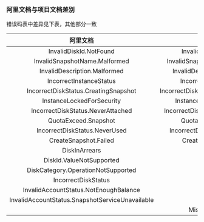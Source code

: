 ### 阿里文档与项目文档差别

错误码表中差异见下表，其他部分一致

|阿里文档|项目文档|
|:-:|:-:|
|InvalidDiskId.NotFound|InvalidDiskId.NotFound|
|InvalidSnapshotName.Malformed|InvalidSnapshotName.Malformed|
|InvalidDescription.Malformed|InvalidDescription.Malformed|
|IncorrectInstanceStatus|IncorrectInstanceStatus|
|IncorrectDiskStatus.CreatingSnapshot|IncorrectDiskStatus.CreatingSnapshot|
|InstanceLockedForSecurity|InstanceLockedForSecurity|
|IncorrectDiskStatus.NeverAttached|IncorrectDiskStatus.NeverAttached|
|QuotaExceed.Snapshot|QuotaExceed.Snapshot|
|IncorrectDiskStatus.NeverUsed|IncorrectDiskStatus.NeverUsed|
|CreateSnapshot.Failed|CreateSnapshot.Failed|
|DiskInArrears||
|DiskId.ValueNotSupported||
|DiskCategory.OperationNotSupported||
|IncorrectDiskStatus||
|InvalidAccountStatus.NotEnoughBalance||
|InvalidAccountStatus.SnapshotServiceUnavailable||
||MissingParameter|
